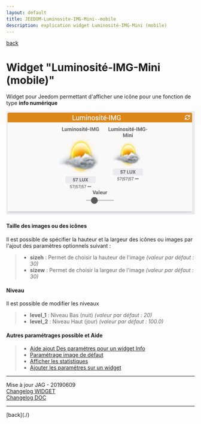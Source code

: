 ```yaml
---
layout: default
title: JEEDOM-Luminosite-IMG-Mini--mobile
description: explication widget Luminosité-IMG-Mini (mobile)
---
```

[back](./)
# Widget "Luminosité-IMG-Mini (mobile)" 

Widget pour Jeedom permettant d'afficher une icône pour une fonction de type <b>info numérique</b>
<p><img src="Img/RESULTAT%20-%20JEEDOM-Lum_IMG.png" alt="Resultat" /></p>

<h4 id="Taille">Taille des images ou des icônes</h4>
Il est possible de spécifier la hauteur et la largeur des icônes ou images par l'ajout des paramètres optionnels suivant :
<blockquote>
        <ul>
            <li><b>sizeh</b> : Permet de choisir la hauteur de l'image <i>(valeur par défaut : 30)</i></li>
            <li><b>sizew</b> : Permet de choisir la largeur de l'image <i>(valeur par défaut : 30)</i></li>
        </ul>
</blockquote>

<h4 id="Level">Niveau</h4>
Il est possible de modifier les niveaux
<blockquote>
        <ul>
            <li><b>level_1</b> : Niveau Bas (nuit) <i>(valeur par défaut : 20)</i></li>
            <li><b>level_2</b> : Niveau Haut (jour) <i>(valeur par défaut : 100.0)</i></li>
        </ul>
</blockquote>
<h4 id="Aide">Autres paramétrages possible et Aide</h4>
<blockquote>
        <ul>
            <li><a href="JEEDOM-AIDE-CONFIG-INFO.html">Aide ajout Des paramétres pour un widget Info</a></li>
            <li><a href="JEEDOM-AIDE-Error.html">Paramétrage image de défaut</a></li>
            <li><a href="JEEDOM-AIDE-STATS.html">Afficher les statistiques</a></li>
            <li><a href="JEEDOM-AIDE-PARA.html">Ajouter les paramétres sur un widget</a></li>
        </ul>
</blockquote>

<hr />

<dl>
    <dt>Mise à jour JAG - 20190609<br/>
    <a href="https://github.com/JEALG/JEEDOM-Luminosite-IMG-Mini--mobile/commits/master">Changelog WIDGET</a><br/>
    <a href="https://github.com/JEALG/JEEDOM-Widget_JAG-doc/commits/master">Changelog DOC</a></dt>
</dl>
<hr />
[back](./)